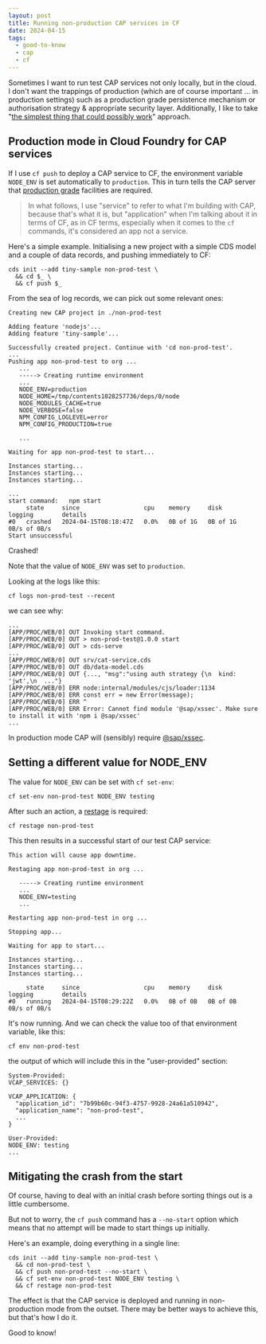 ```yaml
---
layout: post
title: Running non-production CAP services in CF
date: 2024-04-15
tags:
  - good-to-know
  - cap
  - cf
---
```

Sometimes I want to run test CAP services not only locally, but in the cloud. I don't want the trappings of production (which are of course important ... in production settings) such as a production grade persistence mechanism or authorisation strategy & appropriate security layer. Additionally, I like to take "[the simplest thing that could possibly work](https://podcasters.spotify.com/pod/show/tech-aloud/episodes/The-Simplest-Thing-that-Could-Possibly-Work--A-conversation-with-Ward-Cunningham--Part-V---Bill-Venners-e5dpts)" approach.

## Production mode in Cloud Foundry for CAP services

If I use `cf push` to deploy a CAP service to CF, the environment variable `NODE_ENV` is set automatically to `production`. This in turn tells the CAP server that [production grade](https://cap.cloud.sap/docs/guides/deployment/to-cf#prepare-for-production) facilities are required. 

> In what follows, I use "service" to refer to what I'm building with CAP, because that's what it is, but "application" when I'm talking about it in terms of CF, as in CF terms, especially when it comes to the `cf` commands, it's considered an app not a service.

Here's a simple example. Initialising a new project with a simple CDS model and a couple of data records, and pushing immediately to CF:

```shell
cds init --add tiny-sample non-prod-test \
  && cd $_ \
  && cf push $_
```

From the sea of log records, we can pick out some relevant ones:

```text
Creating new CAP project in ./non-prod-test

Adding feature 'nodejs'...
Adding feature 'tiny-sample'...

Successfully created project. Continue with 'cd non-prod-test'.
...
Pushing app non-prod-test to org ...
   ...
   -----> Creating runtime environment
   ...
   NODE_ENV=production
   NODE_HOME=/tmp/contents1028257736/deps/0/node
   NODE_MODULES_CACHE=true
   NODE_VERBOSE=false
   NPM_CONFIG_LOGLEVEL=error
   NPM_CONFIG_PRODUCTION=true

   ...

Waiting for app non-prod-test to start...

Instances starting...
Instances starting...
Instances starting...

...
start command:   npm start
     state     since                  cpu    memory     disk       logging        details
#0   crashed   2024-04-15T08:18:47Z   0.0%   0B of 1G   0B of 1G   0B/s of 0B/s
Start unsuccessful
```

Crashed! 

Note that the value of `NODE_ENV` was set to `production`.

Looking at the logs like this:

```shell
cf logs non-prod-test --recent
```

we can see why:

```text
...
[APP/PROC/WEB/0] OUT Invoking start command.
[APP/PROC/WEB/0] OUT > non-prod-test@1.0.0 start
[APP/PROC/WEB/0] OUT > cds-serve
...
[APP/PROC/WEB/0] OUT srv/cat-service.cds
[APP/PROC/WEB/0] OUT db/data-model.cds
[APP/PROC/WEB/0] OUT {..., "msg":"using auth strategy {\n  kind: 'jwt',\n  ..."}
[APP/PROC/WEB/0] ERR node:internal/modules/cjs/loader:1134
[APP/PROC/WEB/0] ERR const err = new Error(message);
[APP/PROC/WEB/0] ERR ^
[APP/PROC/WEB/0] ERR Error: Cannot find module '@sap/xssec'. Make sure to install it with 'npm i @sap/xssec'
...
```

In production mode CAP will (sensibly) require [@sap/xssec](https://www.npmjs.com/package/@sap/xssec).

## Setting a different value for NODE_ENV

The value for `NODE_ENV` can be set with `cf set-env`:


```shell
cf set-env non-prod-test NODE_ENV testing
```

After such an action, a [restage](https://cli.cloudfoundry.org/en-US/v8/restage.html) is required:

```shell
cf restage non-prod-test
```

This then results in a successful start of our test CAP service:

```text
This action will cause app downtime.

Restaging app non-prod-test in org ...

   -----> Creating runtime environment
   ...
   NODE_ENV=testing
   ...

Restarting app non-prod-test in org ...

Stopping app...

Waiting for app to start...

Instances starting...
Instances starting...
Instances starting...

     state     since                  cpu    memory     disk       logging        details
#0   running   2024-04-15T08:29:22Z   0.0%   0B of 0B   0B of 0B   0B/s of 0B/s
```

It's now running. And we can check the value too of that environment variable, like this:

```shell
cf env non-prod-test
```

the output of which will include this in the "user-provided" section:

```text
System-Provided:
VCAP_SERVICES: {}

VCAP_APPLICATION: {
  "application_id": "7b99b60c-94f3-4757-9928-24a61a510942",
  "application_name": "non-prod-test",
  ...
}

User-Provided:
NODE_ENV: testing
...
```

## Mitigating the crash from the start

Of course, having to deal with an initial crash before sorting things out is a little cumbersome.

But not to worry, the `cf push` command has a `--no-start` option which means that no attempt will be made to start things up initially.

Here's an example, doing everything in a single line:

```shell
cds init --add tiny-sample non-prod-test \
  && cd non-prod-test \
  && cf push non-prod-test --no-start \
  && cf set-env non-prod-test NODE_ENV testing \
  && cf restage non-prod-test
```

The effect is that the CAP service is deployed and running in non-production mode from the outset. There may be better ways to achieve this, but that's how I do it.

Good to know!
